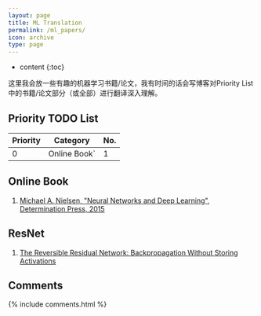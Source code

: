 ```yaml
---
layout: page
title: ML Translation
permalink: /ml_papers/
icon: archive
type: page
---
```


* content
{:toc}

这里我会放一些有趣的机器学习书籍/论文，我有时间的话会写博客对Priority List中的书籍/论文部分（或全部）进行翻译深入理解。

## Priority TODO List

| Priority | Category | No. |
|----------|----------|-----|
|0|Online Book`|1|

## Online Book
1. [Michael A. Nielsen, "Neural Networks and Deep Learning", Determination Press, 2015](http://neuralnetworksanddeeplearning.com/)

## ResNet
1. [The Reversible Residual Network: Backpropagation Without Storing Activations](/mdres/papers/1707.04585.pdf)


## Comments

{% include comments.html %}
